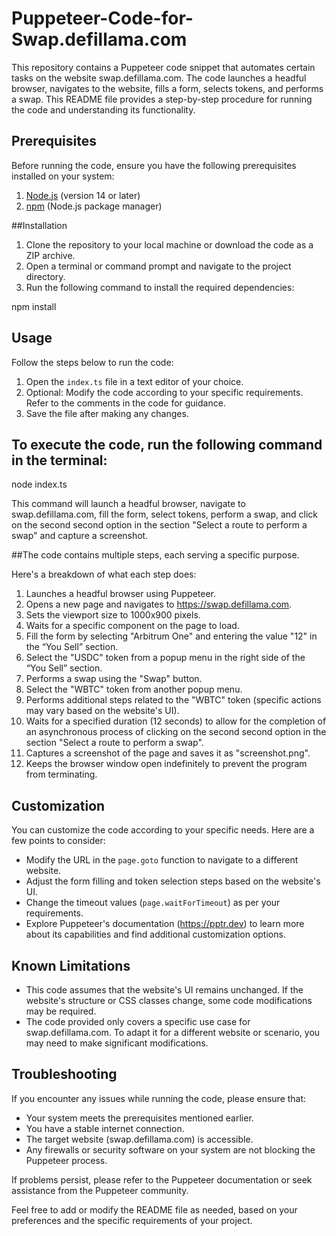 # Puppeteer-Code-for-Swap.defillama.com

This repository contains a Puppeteer code snippet that automates certain tasks on the website swap.defillama.com. The code launches a headful browser, navigates to the website, fills a form, selects tokens, and performs a swap. This README file provides a step-by-step procedure for running the code and understanding its functionality.

## Prerequisites

Before running the code, ensure you have the following prerequisites installed on your system:

1. [Node.js](https://nodejs.org) (version 14 or later)
2. [npm](https://www.npmjs.com/) (Node.js package manager)

##Installation

1. Clone the repository to your local machine or download the code as a ZIP archive.
2. Open a terminal or command prompt and navigate to the project directory.
3. Run the following command to install the required dependencies:

npm install

## Usage

Follow the steps below to run the code:

1. Open the `index.ts` file in a text editor of your choice.
2. Optional: Modify the code according to your specific requirements. Refer to the comments in the code for guidance.
3. Save the file after making any changes.

## To execute the code, run the following command in the terminal:

node index.ts


This command will launch a headful browser, navigate to swap.defillama.com, fill the form, select tokens, perform a swap, and click on the second second option in the section "Select a route to perform a swap" and capture a screenshot.

##The code contains multiple steps, each serving a specific purpose. 

Here's a breakdown of what each step does:

1. Launches a headful browser using Puppeteer.
2. Opens a new page and navigates to https://swap.defillama.com.
3. Sets the viewport size to 1000x900 pixels.
4. Waits for a specific component on the page to load.
5. Fill the form by selecting "Arbitrum One" and entering the value "12" in the “You Sell” section.
6. Select the "USDC" token from a popup menu in the right side of the “You Sell” section.
7. Performs a swap using the "Swap" button.
8. Select the "WBTC" token from another popup menu.
9. Performs additional steps related to the "WBTC" token (specific actions may vary based on the website's UI).
10. Waits for a specified duration (12 seconds) to allow for the completion of an asynchronous process of clicking on the second second option in the section "Select a route to perform a swap".
11. Captures a screenshot of the page and saves it as "screenshot.png".
12. Keeps the browser window open indefinitely to prevent the program from terminating.

## Customization

You can customize the code according to your specific needs. Here are a few points to consider:

- Modify the URL in the `page.goto` function to navigate to a different website.
- Adjust the form filling and token selection steps based on the website's UI.
- Change the timeout values (`page.waitForTimeout`) as per your requirements.
- Explore Puppeteer's documentation (https://pptr.dev) to learn more about its capabilities and find additional customization options.

## Known Limitations

- This code assumes that the website's UI remains unchanged. If the website's structure or CSS classes change, some code modifications may be required.
- The code provided only covers a specific use case for swap.defillama.com. To adapt it for a different website or scenario, you may need to make significant modifications.

## Troubleshooting

If you encounter any issues while running the code, please ensure that:

- Your system meets the prerequisites mentioned earlier.
- You have a stable internet connection.
- The target website (swap.defillama.com) is accessible.
- Any firewalls or security software on your system are not blocking the Puppeteer process.

If problems persist, please refer to the Puppeteer documentation or seek assistance from the Puppeteer community.

Feel free to add or modify the README file as needed, based on your preferences and the specific requirements of your project.
